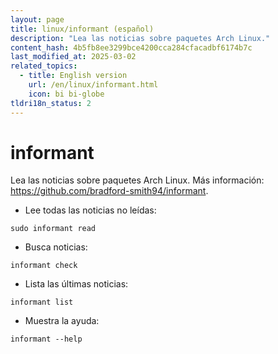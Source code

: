 ```yaml
---
layout: page
title: linux/informant (español)
description: "Lea las noticias sobre paquetes Arch Linux."
content_hash: 4b5fb8ee3299bce4200cca284cfacadbf6174b7c
last_modified_at: 2025-03-02
related_topics:
  - title: English version
    url: /en/linux/informant.html
    icon: bi bi-globe
tldri18n_status: 2
---
```

# informant

Lea las noticias sobre paquetes Arch Linux.
Más información: <https://github.com/bradford-smith94/informant>.

- Lee todas las noticias no leídas:

`sudo informant read`

- Busca noticias:

`informant check`

- Lista las últimas noticias:

`informant list`

- Muestra la ayuda:

`informant --help`
